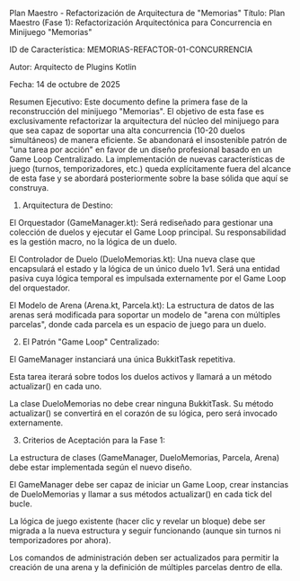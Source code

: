 Plan Maestro - Refactorización de Arquitectura de "Memorias"
Título: Plan Maestro (Fase 1): Refactorización Arquitectónica para Concurrencia en Minijuego "Memorias"

ID de Característica: MEMORIAS-REFACTOR-01-CONCURRENCIA

Autor: Arquitecto de Plugins Kotlin

Fecha: 14 de octubre de 2025

Resumen Ejecutivo:
Este documento define la primera fase de la reconstrucción del minijuego "Memorias". El objetivo de esta fase es exclusivamente refactorizar la arquitectura del núcleo del minijuego para que sea capaz de soportar una alta concurrencia (10-20 duelos simultáneos) de manera eficiente. Se abandonará el insostenible patrón de "una tarea por acción" en favor de un diseño profesional basado en un Game Loop Centralizado. La implementación de nuevas características de juego (turnos, temporizadores, etc.) queda explícitamente fuera del alcance de esta fase y se abordará posteriormente sobre la base sólida que aquí se construya.

1. Arquitectura de Destino:

El Orquestador (GameManager.kt): Será rediseñado para gestionar una colección de duelos y ejecutar el Game Loop principal. Su responsabilidad es la gestión macro, no la lógica de un duelo.

El Controlador de Duelo (DueloMemorias.kt): Una nueva clase que encapsulará el estado y la lógica de un único duelo 1v1. Será una entidad pasiva cuya lógica temporal es impulsada externamente por el Game Loop del orquestador.

El Modelo de Arena (Arena.kt, Parcela.kt): La estructura de datos de las arenas será modificada para soportar un modelo de "arena con múltiples parcelas", donde cada parcela es un espacio de juego para un duelo.

2. El Patrón "Game Loop" Centralizado:

El GameManager instanciará una única BukkitTask repetitiva.

Esta tarea iterará sobre todos los duelos activos y llamará a un método actualizar() en cada uno.

La clase DueloMemorias no debe crear ninguna BukkitTask. Su método actualizar() se convertirá en el corazón de su lógica, pero será invocado externamente.

3. Criterios de Aceptación para la Fase 1:

La estructura de clases (GameManager, DueloMemorias, Parcela, Arena) debe estar implementada según el nuevo diseño.

El GameManager debe ser capaz de iniciar un Game Loop, crear instancias de DueloMemorias y llamar a sus métodos actualizar() en cada tick del bucle.

La lógica de juego existente (hacer clic y revelar un bloque) debe ser migrada a la nueva estructura y seguir funcionando (aunque sin turnos ni temporizadores por ahora).

Los comandos de administración deben ser actualizados para permitir la creación de una arena y la definición de múltiples parcelas dentro de ella.